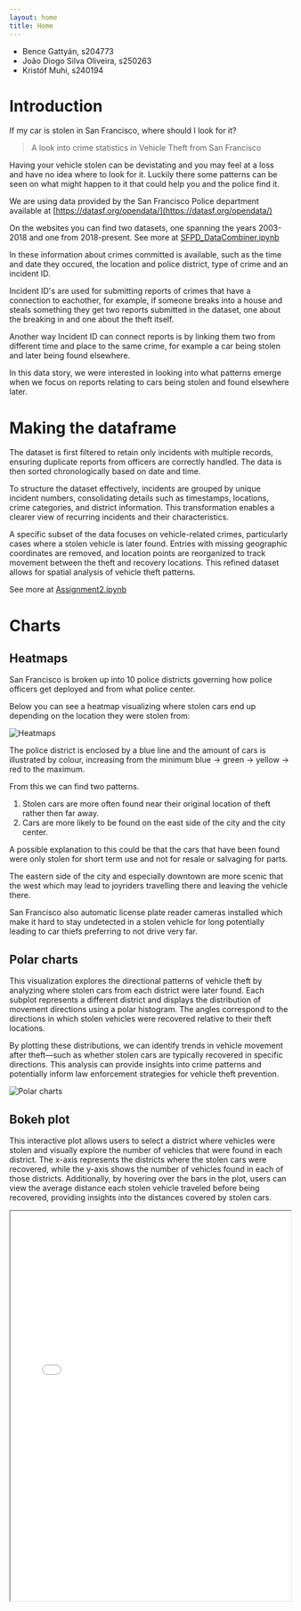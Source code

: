 ```yaml
---
layout: home
title: Home
---
```


- Bence Gattyán, s204773
- João Diogo Silva Oliveira, s250263
- Kristóf Muhi, s240194

# Introduction

If my car is stolen in San Francisco, where should I look for it?

> A look into crime statistics in Vehicle Theft from San Francisco

Having your vehicle stolen can be devistating and you may feel at a loss and have no idea where to look for it.
Luckily there some patterns can be seen on what might happen to it that could help you and the police find it.

We are using data provided by the San Francisco Police department available at [https://datasf.org/opendata/](https://datasf.org/opendata/)

On the websites you can find two datasets, one spanning the years 2003-2018 and one from 2018-present. See more at [SFPD_DataCombiner.ipynb](https://github.com/muhikristof/socialdata2025-group60/blob/main/assignment_2/SFPD_DataCombiner.ipynb)


In these information about crimes committed is available, such as the time and date they occured, the location and police district, type of crime and an incident ID.

Incident ID's are used for submitting reports of crimes that have a connection to eachother, for example, if someone breaks into a house and steals something they get two reports submitted in the dataset, one about the breaking in and one about the theft itself.

Another way Incident ID can connect reports is by linking them two from different time and place to the same crime, for example a car being stolen and later being found elsewhere.

In this data story, we were interested in looking into what patterns emerge when we focus on reports relating to cars being stolen and found elsewhere later.

# Making the dataframe

The dataset is first filtered to retain only incidents with multiple records, ensuring duplicate reports from officers are correctly handled. The data is then sorted chronologically based on date and time.

To structure the dataset effectively, incidents are grouped by unique incident numbers, consolidating details such as timestamps, locations, crime categories, and district information. This transformation enables a clearer view of recurring incidents and their characteristics.

A specific subset of the data focuses on vehicle-related crimes, particularly cases where a stolen vehicle is later found. Entries with missing geographic coordinates are removed, and location points are reorganized to track movement between the theft and recovery locations. This refined dataset allows for spatial analysis of vehicle theft patterns.

See more at [Assignment2.ipynb](https://github.com/muhikristof/socialdata2025-group60/blob/main/assignment_2/Assignment2.ipynb)

# Charts
## Heatmaps

San Francisco is broken up into 10 police districts governing how police officers get deployed and from what police center.

Below you can see a heatmap visualizing where stolen cars end up depending on the location they were stolen from:

![Heatmaps](/assets/images/heatmaps.png)

The police district is enclosed by a blue line and the amount of cars is illustrated by colour, increasing from the minimum blue -> green -> yellow -> red to the maximum.

From this we can find two patterns.

1. Stolen cars are more often found near their original location of theft rather then far away.
2. Cars are more likely to be found on the east side of the city and the city center.

A possible explanation to this could be that the cars that have been found were only stolen for short term use and not for resale or salvaging for parts.

The eastern side of the city and especially downtown are more scenic that the west which may lead to joyriders travelling there and leaving the vehicle there.

San Francisco also automatic license plate reader cameras installed which make it hard to stay undetected in a stolen vehicle for long potentially leading to car thiefs preferring to not drive very far.

## Polar charts

This visualization explores the directional patterns of vehicle theft by analyzing where stolen cars from each district were later found. Each subplot represents a different district and displays the distribution of movement directions using a polar histogram. The angles correspond to the directions in which stolen vehicles were recovered relative to their theft locations.

By plotting these distributions, we can identify trends in vehicle movement after theft—such as whether stolen cars are typically recovered in specific directions. This analysis can provide insights into crime patterns and potentially inform law enforcement strategies for vehicle theft prevention.

![Polar charts](/assets/images/polars.png)

## Bokeh plot

This interactive plot allows users to select a district where vehicles were stolen and visually explore the number of vehicles that were found in each district. The x-axis represents the districts where the stolen cars were recovered, while the y-axis shows the number of vehicles found in each of those districts. Additionally, by hovering over the bars in the plot, users can view the average distance each stolen vehicle traveled before being recovered, providing insights into the distances covered by stolen cars.

<iframe src="assets/plots/bokeh_plot.html" width="100%" height="700px"></iframe>